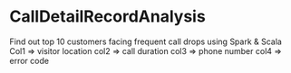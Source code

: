 # CallDetailRecordAnalysis
Find out top 10 customers facing frequent call drops using Spark &amp; Scala
Col1 => visitor location
col2 => call duration
col3 => phone number
col4 => error code